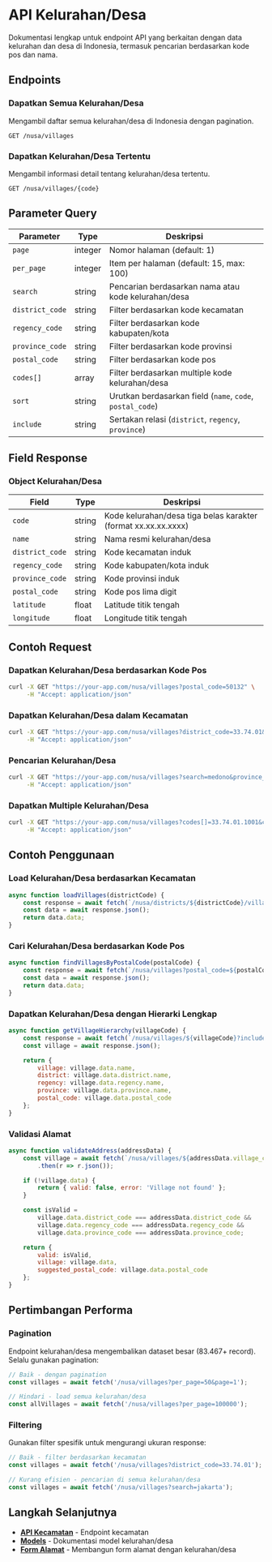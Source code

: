 # API Kelurahan/Desa

Dokumentasi lengkap untuk endpoint API yang berkaitan dengan data kelurahan dan desa di Indonesia, termasuk pencarian berdasarkan kode pos dan nama.

## Endpoints

### Dapatkan Semua Kelurahan/Desa

Mengambil daftar semua kelurahan/desa di Indonesia dengan pagination.

```http
GET /nusa/villages
```

### Dapatkan Kelurahan/Desa Tertentu

Mengambil informasi detail tentang kelurahan/desa tertentu.

```http
GET /nusa/villages/{code}
```

## Parameter Query

| Parameter | Type | Deskripsi |
|-----------|------|-----------|
| `page` | integer | Nomor halaman (default: 1) |
| `per_page` | integer | Item per halaman (default: 15, max: 100) |
| `search` | string | Pencarian berdasarkan nama atau kode kelurahan/desa |
| `district_code` | string | Filter berdasarkan kode kecamatan |
| `regency_code` | string | Filter berdasarkan kode kabupaten/kota |
| `province_code` | string | Filter berdasarkan kode provinsi |
| `postal_code` | string | Filter berdasarkan kode pos |
| `codes[]` | array | Filter berdasarkan multiple kode kelurahan/desa |
| `sort` | string | Urutkan berdasarkan field (`name`, `code`, `postal_code`) |
| `include` | string | Sertakan relasi (`district`, `regency`, `province`) |

## Field Response

### Object Kelurahan/Desa

| Field | Type | Deskripsi |
|-------|------|-----------|
| `code` | string | Kode kelurahan/desa tiga belas karakter (format xx.xx.xx.xxxx) |
| `name` | string | Nama resmi kelurahan/desa |
| `district_code` | string | Kode kecamatan induk |
| `regency_code` | string | Kode kabupaten/kota induk |
| `province_code` | string | Kode provinsi induk |
| `postal_code` | string | Kode pos lima digit |
| `latitude` | float | Latitude titik tengah |
| `longitude` | float | Longitude titik tengah |

## Contoh Request

### Dapatkan Kelurahan/Desa berdasarkan Kode Pos

```bash
curl -X GET "https://your-app.com/nusa/villages?postal_code=50132" \
     -H "Accept: application/json"
```

### Dapatkan Kelurahan/Desa dalam Kecamatan

```bash
curl -X GET "https://your-app.com/nusa/villages?district_code=33.74.01&include=district" \
     -H "Accept: application/json"
```

### Pencarian Kelurahan/Desa

```bash
curl -X GET "https://your-app.com/nusa/villages?search=medono&province_code=33" \
     -H "Accept: application/json"
```

### Dapatkan Multiple Kelurahan/Desa

```bash
curl -X GET "https://your-app.com/nusa/villages?codes[]=33.74.01.1001&codes[]=33.74.01.1002" \
     -H "Accept: application/json"
```

## Contoh Penggunaan

### Load Kelurahan/Desa berdasarkan Kecamatan

```javascript
async function loadVillages(districtCode) {
    const response = await fetch(`/nusa/districts/${districtCode}/villages?sort=name`);
    const data = await response.json();
    return data.data;
}
```

### Cari Kelurahan/Desa berdasarkan Kode Pos

```javascript
async function findVillagesByPostalCode(postalCode) {
    const response = await fetch(`/nusa/villages?postal_code=${postalCode}&include=district.regency.province`);
    const data = await response.json();
    return data.data;
}
```

### Dapatkan Kelurahan/Desa dengan Hierarki Lengkap

```javascript
async function getVillageHierarchy(villageCode) {
    const response = await fetch(`/nusa/villages/${villageCode}?include=district.regency.province`);
    const village = await response.json();

    return {
        village: village.data.name,
        district: village.data.district.name,
        regency: village.data.regency.name,
        province: village.data.province.name,
        postal_code: village.data.postal_code
    };
}
```

### Validasi Alamat

```javascript
async function validateAddress(addressData) {
    const village = await fetch(`/nusa/villages/${addressData.village_code}`)
        .then(r => r.json());

    if (!village.data) {
        return { valid: false, error: 'Village not found' };
    }

    const isValid =
        village.data.district_code === addressData.district_code &&
        village.data.regency_code === addressData.regency_code &&
        village.data.province_code === addressData.province_code;

    return {
        valid: isValid,
        village: village.data,
        suggested_postal_code: village.data.postal_code
    };
}
```

## Pertimbangan Performa

### Pagination

Endpoint kelurahan/desa mengembalikan dataset besar (83.467+ record). Selalu gunakan pagination:

```javascript
// Baik - dengan pagination
const villages = await fetch('/nusa/villages?per_page=50&page=1');

// Hindari - load semua kelurahan/desa
const allVillages = await fetch('/nusa/villages?per_page=100000');
```

### Filtering

Gunakan filter spesifik untuk mengurangi ukuran response:

```javascript
// Baik - filter berdasarkan kecamatan
const villages = await fetch('/nusa/villages?district_code=33.74.01');

// Kurang efisien - pencarian di semua kelurahan/desa
const villages = await fetch('/nusa/villages?search=jakarta');
```

## Langkah Selanjutnya

- **[API Kecamatan](/id/api/districts)** - Endpoint kecamatan
- **[Models](/id/api/models/village)** - Dokumentasi model kelurahan/desa
- **[Form Alamat](/id/examples/address-forms)** - Membangun form alamat dengan kelurahan/desa

